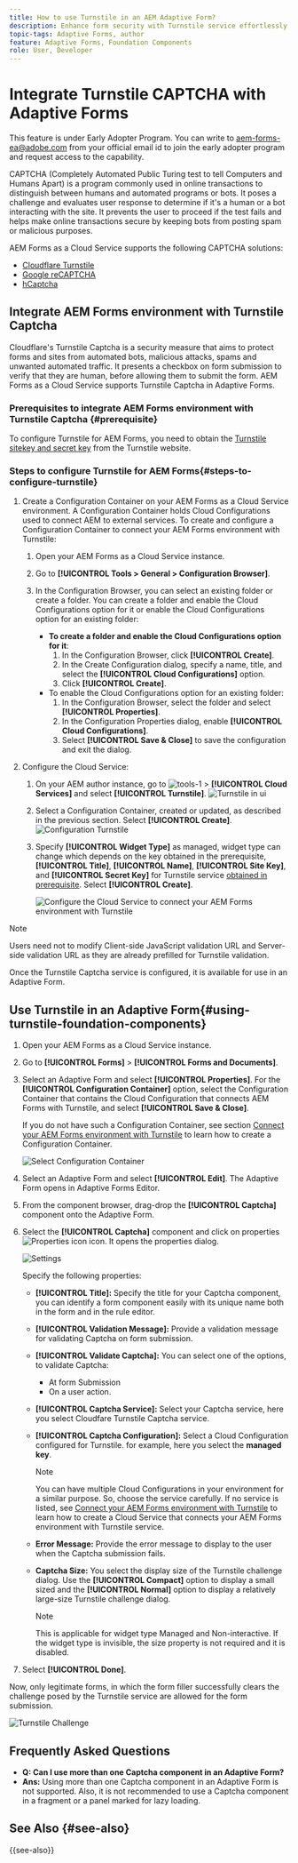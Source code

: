 ```yaml
---
title: How to use Turnstile in an AEM Adaptive Form?
description: Enhance form security with Turnstile service effortlessly. Step-by-step guide inside!
topic-tags: Adaptive Forms, author
feature: Adaptive Forms, Foundation Components
role: User, Developer
---
```


# Integrate Turnstile CAPTCHA with Adaptive Forms

<span class="preview"> This feature is under Early Adopter Program. You can write to aem-forms-ea@adobe.com from your official email id to join the early adopter program and request access to the capability. </span>

CAPTCHA (Completely Automated Public Turing test to tell Computers and Humans Apart) is a program commonly used in online transactions to distinguish between humans and automated programs or bots. It poses a challenge and evaluates user response to determine if it's a human or a bot interacting with the site. It prevents the user to proceed if the test fails and helps make online transactions secure by keeping bots from posting spam or malicious purposes. 

AEM Forms as a Cloud Service supports the following CAPTCHA solutions: 

* [Cloudflare Turnstile](#integrate-aem-forms-environment-with-turnstile-captcha)
* [Google reCAPTCHA](/help/forms/captcha-adaptive-forms.md)
* [hCaptcha](/help/forms/integrate-adaptive-forms-hcaptcha.md) 

## Integrate AEM Forms environment with Turnstile Captcha

Cloudflare's Turnstile Captcha is a security measure that aims to protect forms and sites from automated bots, malicious attacks, spams and unwanted automated traffic. It presents a checkbox on form submission to verify that they are human, before allowing them to submit the form. AEM Forms as a Cloud Service supports Turnstile Captcha in Adaptive Forms.

<!-- ![Turnstile](assets/Turnstile-challenge.png)-->

### Prerequisites to integrate AEM Forms environment with Turnstile Captcha {#prerequisite}

To configure Turnstile for AEM Forms, you need to obtain the [Turnstile sitekey and secret key](https://developers.cloudflare.com/turnstile/get-started/) from the Turnstile website.

### Steps to configure Turnstile for AEM Forms{#steps-to-configure-turnstile}

1. Create a Configuration Container on your AEM Forms as a Cloud Service environment. A Configuration Container holds Cloud Configurations used to connect AEM to external services. To create and configure a Configuration Container to connect your AEM Forms environment with Turnstile:
    1. Open your AEM Forms as a Cloud Service instance. 
    1. Go to **[!UICONTROL Tools > General > Configuration Browser]**.  
    1. In the Configuration Browser, you can select an existing folder or create a folder. You can create a folder and enable the Cloud Configurations option for it or enable the Cloud Configurations option for an existing folder:

        * **To create a folder and enable the Cloud Configurations option for it**:
            1. In the Configuration Browser, click **[!UICONTROL Create]**. 
            1. In the Create Configuration dialog, specify a name, title, and select the **[!UICONTROL Cloud Configurations]** option. 
            1. Click **[!UICONTROL Create]**.
        * To enable the Cloud Configurations option for an existing folder:
            1. In the Configuration Browser, select the folder and select **[!UICONTROL Properties]**.
            1. In the Configuration Properties dialog, enable **[!UICONTROL Cloud Configurations]**.
            1. Select **[!UICONTROL Save & Close]** to save the configuration and exit the dialog. 

1. Configure the Cloud Service: 
    1. On your AEM author instance, go to ![tools-1](assets/tools-1.png) &gt; **[!UICONTROL Cloud Services]** and select **[!UICONTROL Turnstile]**.
        ![Turnstile in ui](assets/turnstile-in-ui.png)
    1. Select a Configuration Container, created or updated, as described in the previous section. Select **[!UICONTROL Create]**.
        ![Configuration Turnstile](assets/config-hcaptcha.png)
    1. Specify **[!UICONTROL Widget Type]** as managed, widget type can change which depends on the key obtained in the prerequisite, **[!UICONTROL Title]**, **[!UICONTROL Name]**, **[!UICONTROL Site Key]**, and **[!UICONTROL Secret Key]** for Turnstile service [obtained in prerequisite](#prerequisite). Select **[!UICONTROL Create]**.

        ![Configure the Cloud Service to connect your AEM Forms environment with Turnstile](assets/config-turntstile.png)

  >[!NOTE]
  > Users need not to modify Client-side JavaScript validation URL and Server-side validation URL as they are already prefilled for Turnstile validation.

Once the Turnstile Captcha service is configured, it is available for use in an Adaptive Form.

## Use Turnstile in an Adaptive Form{#using-turnstile-foundation-components}

1. Open your AEM Forms as a Cloud Service instance. 
1. Go to **[!UICONTROL Forms]** > **[!UICONTROL Forms and Documents]**.
1. Select an Adaptive Form and select **[!UICONTROL Properties]**. For the **[!UICONTROL Configuration Container]** option, select the Configuration Container that contains the Cloud Configuration that connects AEM Forms with Turnstile, and select **[!UICONTROL Save & Close]**.

    If you do not have such a Configuration Container, see section [Connect your AEM Forms environment with Turnstile](#connect-your-forms-environment-with-turnstile-service) to learn how to create a Configuration Container.

    ![Select Configuration Container](/help/forms/assets/captcha-properties.png)

1. Select an Adaptive Form and select **[!UICONTROL Edit]**. The Adaptive Form opens in Adaptive Forms Editor. 
1. From the component browser, drag-drop the **[!UICONTROL Captcha]** component onto the Adaptive Form.
1. Select the **[!UICONTROL Captcha]** component and click on properties ![Properties icon](assets/configure-icon.svg) icon. It opens the properties dialog.

    ![Settings](assets/turnstile-setting-v1.png)

    Specify the following properties:

    * **[!UICONTROL Title]:** Specify the title for your Captcha component, you can identify a form component easily with its unique name both in the form and in the rule editor.
    * **[!UICONTROL Validation Message]:** Provide a validation message for validating Captcha on form submission.
    * **[!UICONTROL Validate Captcha]:** You can select one of the options, to validate Captcha: 
        * At form Submission 
        * On a user action.
    * **[!UICONTROL Captcha Service]:** Select your Captcha service, here you select Cloudfare Turnstile Captcha service.
    * **[!UICONTROL Captcha Configuration]:** Select a Cloud Configuration configured for Turnstile. for example, here you select the **managed key**.
        >[!NOTE]
        >You can have multiple Cloud Configurations in your environment for a similar purpose. So, choose the service carefully. If no service is listed, see [Connect your AEM Forms environment with Turnstile](#connect-your-forms-environment-with-turnstile-service) to learn how to create a Cloud Service that connects your AEM Forms environment with Turnstile service.

    * **Error Message:** Provide the error message to display to the user when the Captcha submission fails.
    * **Captcha Size:** You select the display size of the Turnstile challenge dialog. Use the **[!UICONTROL Compact]** option to display a small sized and the **[!UICONTROL Normal]** option to display a relatively large-size Turnstile challenge dialog.


        >[!NOTE]
        >This is applicable for widget type Managed and Non-interactive. If the widget type is invisible, the size property is not required and it is disabled.
        
1. Select **[!UICONTROL Done]**.

Now, only legitimate forms, in which the form filler successfully clears the challenge posed by the Turnstile service are allowed for the form submission.

![Turnstile Challenge](assets/turnstile-challenge.png)

## Frequently Asked Questions

* **Q: Can I use more than one Captcha component in an Adaptive Form?**
* **Ans:** Using more than one Captcha component in an Adaptive Form is not supported. Also, it is not recommended to use a Captcha component in a fragment or a panel marked for lazy loading.

## See Also {#see-also}

{{see-also}}
